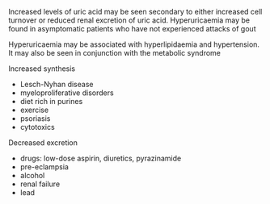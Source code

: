 Increased levels of uric acid may be seen secondary to either increased cell turnover or reduced renal excretion of uric acid. Hyperuricaemia may be found in asymptomatic patients who have not experienced attacks of gout  
  
Hyperuricaemia may be associated with hyperlipidaemia and hypertension. It may also be seen in conjunction with the metabolic syndrome  
  
Increased synthesis  
* Lesch\-Nyhan disease
* myeloproliferative disorders
* diet rich in purines
* exercise
* psoriasis
* cytotoxics

   
Decreased excretion  
* drugs: low\-dose aspirin, diuretics, pyrazinamide
* pre\-eclampsia
* alcohol
* renal failure
* lead
